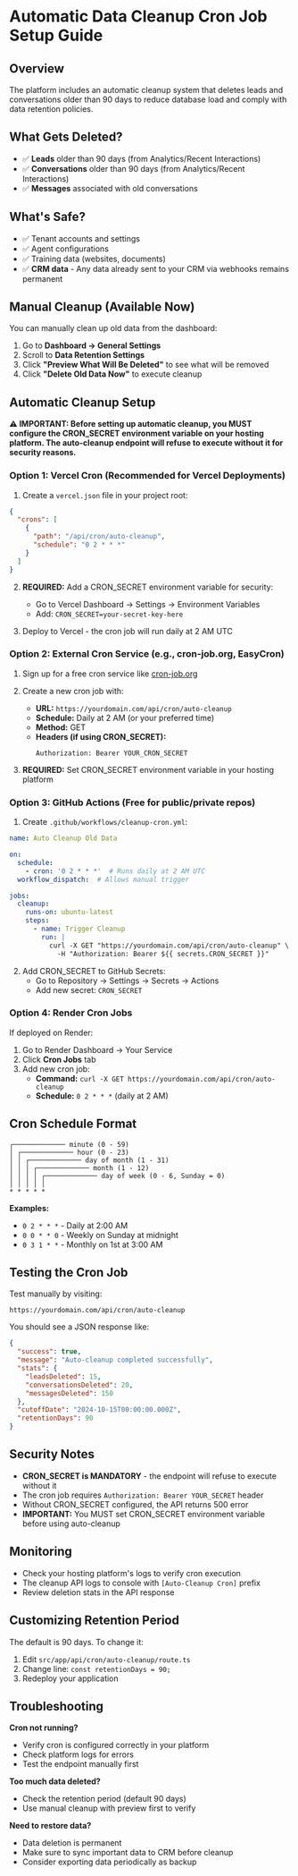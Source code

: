 # Automatic Data Cleanup Cron Job Setup Guide

## Overview
The platform includes an automatic cleanup system that deletes leads and conversations older than 90 days to reduce database load and comply with data retention policies.

## What Gets Deleted?
- ✅ **Leads** older than 90 days (from Analytics/Recent Interactions)
- ✅ **Conversations** older than 90 days (from Analytics/Recent Interactions)  
- ✅ **Messages** associated with old conversations

## What's Safe?
- ✅ Tenant accounts and settings
- ✅ Agent configurations
- ✅ Training data (websites, documents)
- ✅ **CRM data** - Any data already sent to your CRM via webhooks remains permanent

## Manual Cleanup (Available Now)
You can manually clean up old data from the dashboard:
1. Go to **Dashboard → General Settings**
2. Scroll to **Data Retention Settings**
3. Click **"Preview What Will Be Deleted"** to see what will be removed
4. Click **"Delete Old Data Now"** to execute cleanup

## Automatic Cleanup Setup

**⚠️ IMPORTANT: Before setting up automatic cleanup, you MUST configure the CRON_SECRET environment variable on your hosting platform. The auto-cleanup endpoint will refuse to execute without it for security reasons.**

### Option 1: Vercel Cron (Recommended for Vercel Deployments)

1. Create a `vercel.json` file in your project root:
```json
{
  "crons": [
    {
      "path": "/api/cron/auto-cleanup",
      "schedule": "0 2 * * *"
    }
  ]
}
```

2. **REQUIRED:** Add a CRON_SECRET environment variable for security:
   - Go to Vercel Dashboard → Settings → Environment Variables
   - Add: `CRON_SECRET=your-secret-key-here`
   
3. Deploy to Vercel - the cron job will run daily at 2 AM UTC

### Option 2: External Cron Service (e.g., cron-job.org, EasyCron)

1. Sign up for a free cron service like [cron-job.org](https://cron-job.org)

2. Create a new cron job with:
   - **URL:** `https://yourdomain.com/api/cron/auto-cleanup`
   - **Schedule:** Daily at 2 AM (or your preferred time)
   - **Method:** GET
   - **Headers (if using CRON_SECRET):**
     ```
     Authorization: Bearer YOUR_CRON_SECRET
     ```

3. **REQUIRED:** Set CRON_SECRET environment variable in your hosting platform

### Option 3: GitHub Actions (Free for public/private repos)

1. Create `.github/workflows/cleanup-cron.yml`:
```yaml
name: Auto Cleanup Old Data

on:
  schedule:
    - cron: '0 2 * * *'  # Runs daily at 2 AM UTC
  workflow_dispatch:  # Allows manual trigger

jobs:
  cleanup:
    runs-on: ubuntu-latest
    steps:
      - name: Trigger Cleanup
        run: |
          curl -X GET "https://yourdomain.com/api/cron/auto-cleanup" \
            -H "Authorization: Bearer ${{ secrets.CRON_SECRET }}"
```

2. Add CRON_SECRET to GitHub Secrets:
   - Go to Repository → Settings → Secrets → Actions
   - Add new secret: `CRON_SECRET`

### Option 4: Render Cron Jobs

If deployed on Render:
1. Go to Render Dashboard → Your Service
2. Click **Cron Jobs** tab
3. Add new cron job:
   - **Command:** `curl -X GET https://yourdomain.com/api/cron/auto-cleanup`
   - **Schedule:** `0 2 * * *` (daily at 2 AM)

## Cron Schedule Format
```
┌───────────── minute (0 - 59)
│ ┌───────────── hour (0 - 23)
│ │ ┌───────────── day of month (1 - 31)
│ │ │ ┌───────────── month (1 - 12)
│ │ │ │ ┌───────────── day of week (0 - 6, Sunday = 0)
│ │ │ │ │
* * * * *
```

**Examples:**
- `0 2 * * *` - Daily at 2:00 AM
- `0 0 * * 0` - Weekly on Sunday at midnight
- `0 3 1 * *` - Monthly on 1st at 3:00 AM

## Testing the Cron Job

Test manually by visiting:
```
https://yourdomain.com/api/cron/auto-cleanup
```

You should see a JSON response like:
```json
{
  "success": true,
  "message": "Auto-cleanup completed successfully",
  "stats": {
    "leadsDeleted": 15,
    "conversationsDeleted": 20,
    "messagesDeleted": 150
  },
  "cutoffDate": "2024-10-15T00:00:00.000Z",
  "retentionDays": 90
}
```

## Security Notes
- **CRON_SECRET is MANDATORY** - the endpoint will refuse to execute without it
- The cron job requires `Authorization: Bearer YOUR_SECRET` header
- Without CRON_SECRET configured, the API returns 500 error
- **IMPORTANT:** You MUST set CRON_SECRET environment variable before using auto-cleanup

## Monitoring
- Check your hosting platform's logs to verify cron execution
- The cleanup API logs to console with `[Auto-Cleanup Cron]` prefix
- Review deletion stats in the API response

## Customizing Retention Period
The default is 90 days. To change it:
1. Edit `src/app/api/cron/auto-cleanup/route.ts`
2. Change line: `const retentionDays = 90;`
3. Redeploy your application

## Troubleshooting

**Cron not running?**
- Verify cron is configured correctly in your platform
- Check platform logs for errors
- Test the endpoint manually first

**Too much data deleted?**
- Check the retention period (default 90 days)
- Use manual cleanup with preview first to verify

**Need to restore data?**
- Data deletion is permanent
- Make sure to sync important data to CRM before cleanup
- Consider exporting data periodically as backup
